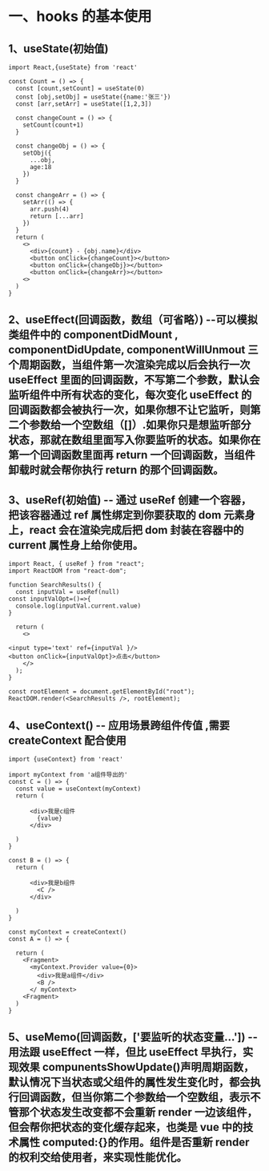 # 一、hooks 的基本使用

## 1、useState(初始值)

    import React,{useState} from 'react'

    const Count = () => {
      const [count,setCount] = useState(0)
      const [obj,setObj] = useState({name:'张三'})
      const [arr,setArr] = useState([1,2,3])

      const changeCount = () => {
        setCount(count+1)
      }

      const changeObj = () => {
        setObj({
          ...obj,
          age:18
        })
      }

      const changeArr = () => {
        setArr(() => {
          arr.push(4)
          return [...arr]
        })
      }
      return (
        <>
          <div>{count} - {obj.name}</div>
          <button onClick={changeCount}></button>
          <button onClick={changeObj}></button>
          <button onClick={changeArr}></button>
        <>
      )
    }

## 2、useEffect(回调函数，数组（可省略）) --可以模拟类组件中的 componentDidMount , componentDidUpdate, componentWillUnmout 三个周期函数，当组件第一次渲染完成以后会执行一次 useEffect 里面的回调函数，不写第二个参数，默认会监听组件中所有状态的变化，每次变化 useEffect 的回调函数都会被执行一次，如果你想不让它监听，则第二个参数给一个空数组（[]）.如果你只是想监听部分状态，那就在数组里面写入你要监听的状态。如果你在第一个回调函数里面再 return 一个回调函数，当组件卸载时就会帮你执行 return 的那个回调函数。

## 3、useRef(初始值) -- 通过 useRef 创建一个容器，把该容器通过 ref 属性绑定到你要获取的 dom 元素身上，react 会在渲染完成后把 dom 封装在容器中的 current 属性身上给你使用。

    import React, { useRef } from "react";
    import ReactDOM from "react-dom";

    function SearchResults() {
      const inputVal = useRef(null)
    const inputValOpt=()=>{
      console.log(inputVal.current.value)
    }

      return (
        <>

    <input type='text' ref={inputVal }/>
    <button onClick={inputValOpt}>点击</button>
        </>
      );
    }

    const rootElement = document.getElementById("root");
    ReactDOM.render(<SearchResults />, rootElement);

## 4、useContext() -- 应用场景跨组件传值 ,需要 createContext 配合使用

    import {useContext} from 'react'

    import myContext from 'a组件导出的'
    const C = () => {
      const value = useContext(myContext)
      return (

          <div>我是c组件
            {value}
          </div>

      )
    }

    const B = () => {
      return (

          <div>我是b组件
            <C />
          </div>

      )
    }

    const myContext = createContext()
    const A = () => {

      return (
        <Fragment>
          <myContext.Provider value={0}>
            <div>我是a组件</div>
            <B />
          </ myContext>
        <Fragment>
      )
    }

## 5、useMemo(回调函数，['要监听的状态变量...']) -- 用法跟 useEffect 一样，但比 useEffect 早执行，实现效果 compunentsShowUpdate()声明周期函数，默认情况下当状态或父组件的属性发生变化时，都会执行回调函数，但当你第二个参数给一个空数组，表示不管那个状态发生改变都不会重新 render 一边该组件，但会帮你把状态的变化缓存起来，也类是 vue 中的技术属性 computed:{}的作用。组件是否重新 render 的权利交给使用者，来实现性能优化。
